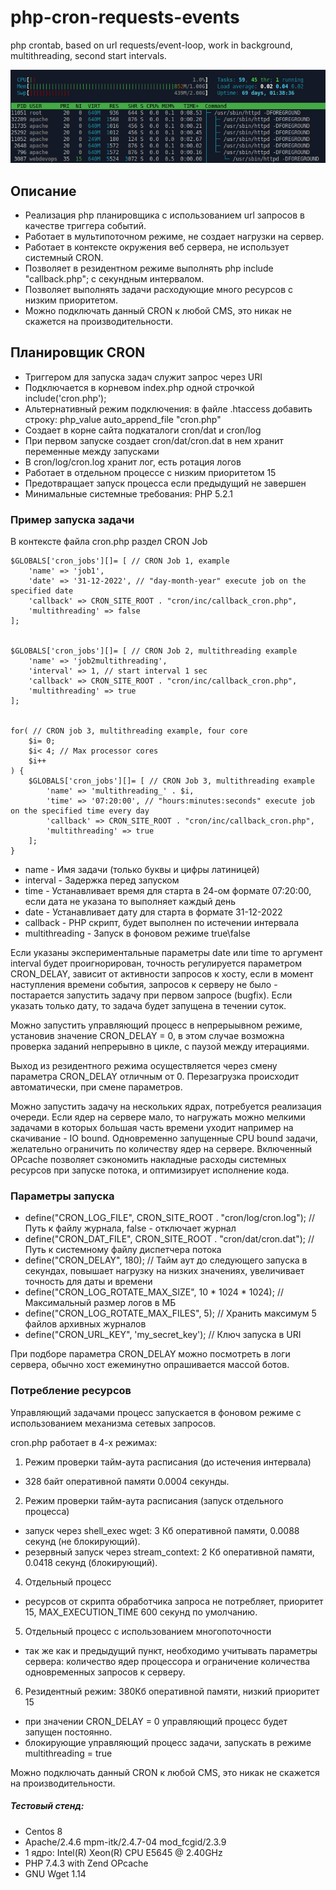 # php-cron-requests-events
php crontab, based on url requests/event-loop, work in background, multithreading, second start intervals.

![php-cron-requests-events](https://raw.githubusercontent.com/commeta/php-cron-requests-events/master/cron.png "php-cron-requests-events")

## Описание
- Реализация php планировщика с использованием url запросов в качестве триггера событий. 
- Работает в мультипоточном режиме, не создает нагрузки на сервер.
- Работает в контексте окружения веб сервера, не использует системный CRON.
- Позволяет в резидентном режиме выполнять php include "callback.php"; с секундным интервалом.
- Позволяет выполнять задачи расходующие много ресурсов с низким приоритетом. 
- Можно подключать данный CRON к любой CMS, это никак не скажется на производительности.


## Планировщик CRON
- Триггером для запуска задач служит запрос через URI
- Подключается в корневом index.php одной строчкой include('cron.php');
- Альтернативный режим подключения: в файле .htaccess добавить строку: php_value auto_append_file "cron.php"
- Создает в корне сайта подкаталоги cron/dat и cron/log
- При первом запуске создает cron/dat/cron.dat в нем хранит переменные между запусками
- В cron/log/cron.log хранит лог, есть ротация логов
- Работает в отдельном процессе с низким приоритетом 15
- Предотвращает запуск процесса если предыдущий не завершен
- Минимальные системные требования: PHP 5.2.1

### Пример запуска задачи
В контексте файла cron.php раздел CRON Job
```
$GLOBALS['cron_jobs'][]= [ // CRON Job 1, example
	'name' => 'job1',
	'date' => '31-12-2022', // "day-month-year" execute job on the specified date
	'callback' => CRON_SITE_ROOT . "cron/inc/callback_cron.php",
	'multithreading' => false
];


$GLOBALS['cron_jobs'][]= [ // CRON Job 2, multithreading example
	'name' => 'job2multithreading',
	'interval' => 1, // start interval 1 sec
	'callback' => CRON_SITE_ROOT . "cron/inc/callback_cron.php",
	'multithreading' => true
];


for( // CRON job 3, multithreading example, four core
	$i= 0;
	$i< 4; // Max processor cores
	$i++	
) {
	$GLOBALS['cron_jobs'][]= [ // CRON Job 3, multithreading example
		'name' => 'multithreading_' . $i,
		'time' => '07:20:00', // "hours:minutes:seconds" execute job on the specified time every day
		'callback' => CRON_SITE_ROOT . "cron/inc/callback_cron.php",
		'multithreading' => true
	];
}

```
- name - Имя задачи (только буквы и цифры латиницей)
- interval - Задержка перед запуском
- time - Устанавливает время для старта в 24-ом формате 07:20:00, если дата не указана то выполняет каждый день
- date - Устанавливает дату для старта в формате 31-12-2022
- callback - PHP скрипт, будет выполнен по истечении интервала
- multithreading - Запуск в фоновом режиме true\false

Если указаны экспериментальные параметры date или time то аргумент interval будет проигнорирован, точность регулируется параметром CRON_DELAY, зависит от активности запросов к хосту, если в момент наступления времени события, запросов к серверу не было - постарается запустить задачу при первом запросе (bugfix). Если указать только дату, то задача будет запущена в течении суток.


Можно запустить управляющий процесс в непрерыывном режиме, установив значение CRON_DELAY = 0, в этом случае возможна проверка заданий непрерывно в цикле, с паузой между итерациями.

Выход из резидентного режима осуществляется через смену параметра CRON_DELAY отличным от 0. Перезагрузка происходит автоматически, при смене параметров.

Можно запустить задачу на нескольких ядрах, потребуется реализация очереди. Если ядер на сервере мало, то нагружать можно мелкими задачами в которых большая часть времени уходит например на скачивание - IO bound. Одновременно запущенные CPU bound задачи, желательно ограничить по количеству ядер на сервере. Включенный OPcache позволяет сэкономить накладные расходы системных ресурсов при запуске потока, и оптимизирует исполнение кода.


### Параметры запуска
- define("CRON_LOG_FILE", CRON_SITE_ROOT . "cron/log/cron.log"); // Путь к файлу журнала, false - отключает журнал
- define("CRON_DAT_FILE", CRON_SITE_ROOT . "cron/dat/cron.dat"); // Путь к системному файлу диспетчера потока
- define("CRON_DELAY", 180); // Тайм аут до следующего запуска в секундах, повышает нагрузку на низких значениях, увеличивает точность для даты и времени 
- define("CRON_LOG_ROTATE_MAX_SIZE", 10 * 1024 * 1024); // Максимальный размер логов в МБ
- define("CRON_LOG_ROTATE_MAX_FILES", 5); // Хранить максимум 5 файлов архивных журналов
- define("CRON_URL_KEY", 'my_secret_key'); // Ключ запуска в URI

При подборе параметра CRON_DELAY можно посмотреть в логи сервера, обычно хост ежеминутно опрашивается массой ботов.

### Потребление ресурсов
Управляющий задачами процесс запускается в фоновом режиме с использованием механизма сетевых запросов. 

cron.php работает в 4-х режимах:
1. Режим проверки тайм-аута расписания (до истечения интервала) 
- 328 байт оперативной памяти 0.0004 секунды.
2. Режим проверки тайм-аута расписания (запуск отдельного процесса) 
- запуск через shell_exec wget: 3 Кб оперативной памяти, 0.0088 секунд (не блокирующий).
- резервный запуск через stream_context: 2 Кб оперативной памяти, 0.0418 секунд (блокирующий).
4. Отдельный процесс 
- ресурсов от скрипта обработчика запроса не потребляет, приоритет 15, MAX_EXECUTION_TIME 600 секунд по умолчанию.
5. Отдельный процесс c использованием многопоточности 
- так же как и предыдущий пункт, необходимо учитывать параметры сервера: количество ядер процессора и ограничение количества одновременных запросов к серверу.
6. Резидентный режим: 380Кб оперативной памяти, низкий приоритет 15
- при значении CRON_DELAY = 0 управляющий процесс будет запущен постоянно.
- блокирующие управляющий процесс задачи, запускать в режиме multithreading = true

Можно подключать данный CRON к любой CMS, это никак не скажется на производительности. 
##### Тестовый стенд:
- Centos 8
- Apache/2.4.6 mpm-itk/2.4.7-04 mod_fcgid/2.3.9
- 1 ядро: Intel(R) Xeon(R) CPU E5645 @ 2.40GHz
- PHP 7.4.3 with Zend OPcache
- GNU Wget 1.14
